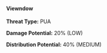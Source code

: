 #### **Viewndow**

**Threat Type:** PUA


**Damage Potential:** 20% (LOW)

**Distribution Potential:** 40% (MEDIUM)



